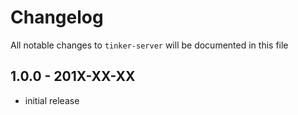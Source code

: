 # Changelog

All notable changes to `tinker-server` will be documented in this file

## 1.0.0 - 201X-XX-XX

- initial release
